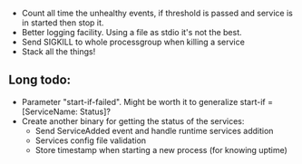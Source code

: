 * Count all time the unhealthy events, if threshold is passed and 
    service is in started then stop it.
* Better logging facility. Using a file as stdio it's not the best.
* Send SIGKILL to whole processgroup when killing a service
* Stack all the things!

## Long todo:
* Parameter "start-if-failed". Might be worth it to generalize start-if = [ServiceName: Status]?
* Create another binary for getting the status of the services:
    * Send ServiceAdded event and handle runtime services addition 
    * Services config file validation
    * Store timestamp when starting a new process (for knowing uptime)
